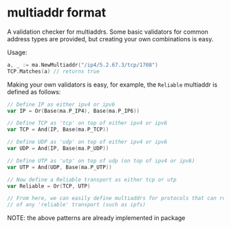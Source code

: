 # multiaddr format
A validation checker for multiaddrs. Some basic validators for common address
types are provided, but creating your own combinations is easy.

Usage:
```go
a, _ := ma.NewMultiaddr("/ip4/5.2.67.3/tcp/1708")
TCP.Matches(a) // returns true
```

Making your own validators is easy, for example, the `Reliable` multiaddr is
defined as follows:

```go
// Define IP as either ipv4 or ipv6
var IP = Or(Base(ma.P_IP4), Base(ma.P_IP6))

// Define TCP as 'tcp' on top of either ipv4 or ipv6
var TCP = And(IP, Base(ma.P_TCP))

// Define UDP as 'udp' on top of either ipv4 or ipv6
var UDP = And(IP, Base(ma.P_UDP))

// Define UTP as 'utp' on top of udp (on top of ipv4 or ipv6)
var UTP = And(UDP, Base(ma.P_UTP))

// Now define a Reliable transport as either tcp or utp
var Reliable = Or(TCP, UTP)

// From here, we can easily define multiaddrs for protocols that can run on top
// of any 'reliable' transport (such as ipfs)
```

NOTE: the above patterns are already implemented in package
